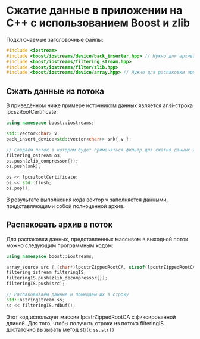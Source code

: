 # Сжатие данные в приложении на C++ с использованием Boost и zlib

Подключаемые заголовочные файлы:

```  cpp
#include <iostream>
#include <boost/iostreams/device/back_inserter.hpp> // Нужно для архивации данных
#include <boost/iostreams/filtering_stream.hpp>
#include <boost/iostreams/filter/zlib.hpp>
#include <boost/iostreams/device/array.hpp> // Нужно для распаковки архива
```

## Сжать данные из потока

В приведённом ниже примере источником данных является ansi-строка lpcszRootCertificate:

``` cpp
using namespace boost::iostreams;

std::vector<char> v;
back_insert_device<std::vector<char>> snk{ v };

// Создаём поток в котором будет применяться фильтр для сжатия данных ZLIB.
filtering_ostream os;
os.push(zlib_compressor{});
os.push(snk);

os << lpcszRootCertificate;
os << std::flush;
os.pop();
```

В результате выполнения кода вектор v заполняется данными, представляющими собой полноценной архив.

## Распаковать архив в поток

Для распаковки данных, представленных массивом в выходной поток можно следующим программным кодом:

``` cpp
using namespace boost::iostreams;

array_source src { (char*)lpcstrZippedRootCA, sizeof(lpcstrZippedRootCA) };
filtering_istream filteringIS;
filteringIS.push(zlib_decompressor{});
filteringIS.push(src);

// Распаковываем данные и помещаем их в строку
std::ostringstream ss;
ss << filteringIS.rdbuf();
```

Этот код использует массив lpcstrZippedRootCA с фиксированной длиной. Для того, чтобы получить строки из потока filteringIS достаточно вызывать метод str(): `ss.str()`
